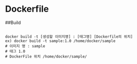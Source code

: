 # Dockerfile

##Build
```shell

docker build -t [생성할 이미지명] : [태그명] [Dockerfile의 위치]
ex) docker build -t sample:1.0 /home/docker/sample
# 이미지 명 : sample 
# 태그 1.0
# DockerFile 위치 /home/docker/sample/

```
